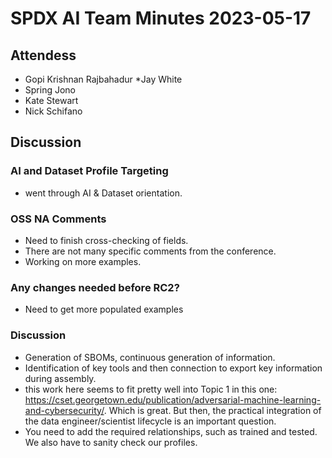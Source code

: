 # SPDX AI Team Minutes 2023-05-17

## Attendess
* Gopi Krishnan Rajbahadur
*Jay White
* Spring Jono
* Kate Stewart
* Nick Schifano

## Discussion
### AI and Dataset Profile Targeting
* went through AI & Dataset orientation.

### OSS NA Comments
* Need to finish cross-checking of fields.
* There are not many specific comments from the conference.
* Working on more examples.

### Any changes needed before RC2?
* Need to get more populated examples

### Discussion
* Generation of SBOMs, continuous generation of information.
* Identification of key tools and then connection to export key information during assembly.
* this work here seems to fit pretty well into Topic 1 in this one: https://cset.georgetown.edu/publication/adversarial-machine-learning-and-cybersecurity/. Which is great. But then, the practical integration of the data engineer/scientist lifecycle is an important question.
* You need to add the required relationships, such as trained and tested. We also have to sanity check our profiles.
